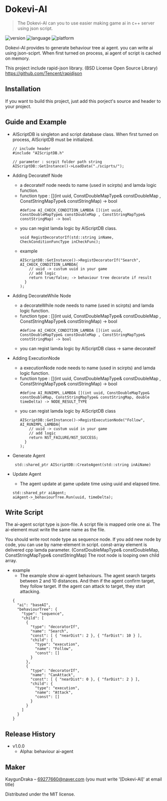# Dokevi-AI
> The Dokevi-AI can you to use easier making game ai in c++ server using json script.

![version](https://img.shields.io/badge/alpha-v1.0.0-blue.svg)
![language](https://img.shields.io/badge/language-c%2B%2B-green.svg)
![platform](https://img.shields.io/badge/platform-windows-brightgreen.svg)

Dokevi-AI provides to generate behaviour tree ai agent. you can write ai using json-sciprt.
When first turned on process, ai agent of script is cached on memory.

This project include rapid-json library. (BSD License Open Source Library)
https://github.com/Tencent/rapidjson

## Installation

If you want to build this project, just add this porject's source and header to your project.

## Guide and Example

+ AIScriptDB is singleton and script database class. When first turned on process, AIScriptDB must be initialized.
  <pre><code>// include header
  #include "AIScriptDB.h"
  
  // parameter : scrpit folder path string
  AIScriptDB::GetInstance()->LoadData("./sciprts/");
  </code></pre>

+ Adding DecorateIf Node 
  - a decorateIf node needs to name (used in scirpts) and lamda logic function.
  - function type : [](int uuid, ConstDoubleMapType& constDoubleMap , ConstStringMapType& constStringMap) -> bool
    <pre><code>#define AI_CHECK_CONDITION_LAMBDA [](int uuid, ConstDoubleMapType& constDoubleMap , ConstStringMapType& constStringMap) -> bool
    </code></pre>
  - you can regist lamda logic by AIScriptDB class.
    <pre><code>void RegistDecoratorIf(std::string inName, CheckConditionFuncType inCheckFunc);
    </code></pre>
  - example
    <pre><code>AIScriptDB::GetInstance()->RegistDecoratorIf("Search", AI_CHECK_CONDITION_LAMBDA{
        // uuid -> custum uuid in your game
        // add logic
        return true/false; -> behaviour tree decorate if result
      }
    );
    </code></pre>
    
+ Adding DecorateWhile Node 
  - a decorateWhile node needs to name (used in scirpts) and lamda logic function.
  - function type : [](int uuid, ConstDoubleMapType& constDoubleMap , ConstStringMapType& constStringMap) -> bool
    <pre><code>#define AI_CHECK_CONDITION_LAMBDA [](int uuid, ConstDoubleMapType& constDoubleMap , ConstStringMapType& constStringMap) -> bool
    </code></pre>
  - you can regist lamda logic by AIScriptDB class -> same decorateif

+ Adding ExecutionNode
  - a executionNode node needs to name (used in scirpts) and lamda logic function.
  - function type : [](int uuid, ConstDoubleMapType& constDoubleMap , ConstStringMapType& constStringMap) -> bool
    <pre><code>#define AI_RUNIMPL_LAMBDA [](int uuid, ConstDoubleMapType& constDoubleMap, ConstStringMapType& constStringMap, double timeDelta) -> NODE_RESULT_TYPE
    </code></pre>
  - you can regist lamda logic by AIScriptDB class
    <pre><code>AIScriptDB::GetInstance()->RegistExecutionNode("Follow", AI_RUNIMPL_LAMBDA{
        // uuid -> custum uuid in your game
        // add logic
        return NST_FAILURE/NST_SUCCESS;
      }
    );
    </code></pre>
    
+ Generate Agent
  <pre><code> std::shared_ptr<Agent> AIScriptDB::CreateAgent(std::string inAiName) </code></pre>

+ Update Agent
  - The agent update at game update time using uuid and elapsed time.
  <pre><code>std::shared_ptr<Agent> aiAgent;
  aiAgent->_behaviourTree.Run(uuid, timeDelta);
  </code></pre>

## Write Script

The ai-agent script type is json-file. A script file is mapped onle one ai. The ai-element must write the same name as the file.

You should write root node type as sequence node. If you add new node by code, you can use by name-element in script. const-array element is delivered cpp lamda parameter. (ConstDoubleMapType& constDoubleMap, ConstStringMapType& constStringMap) The root node is looping own child array.

+ example
  - The example show ai-agent behaviours. The agent search targets between 2 and 10 distances. And then if the agent confirm target, they follow target. If the agent can attack to target, they start attacking.
  <pre><code>{
    "ai": "baseAI",
    "behaviourTree": {
      "type": "sequence",
      "child": [
        {
          "type": "decoratorIf",
          "name": "Search",
          "const": [ { "nearDist": 2 }, { "farDist": 10 } ],
          "child": {
            "type": "execution",
            "name": "Follow",
            "const": []
          }
        },
        {
          "type": "decoratorIf",
          "name": "CanAttack",
          "const": [ { "nearDist": 0 }, { "farDist": 2 } ],
          "child": {
            "type": "execution",
            "name": "Attack",
            "const": []
          }
        }
      ]
    }
  }
  </code></pre>
  
## Release History

* v1.0.0
    * Alpha: behaviour ai-agent

## Maker

KaygunDraka – 69277660@naver.com (you must write '[Dokevi-AI]' at email title)

Distributed under the MIT license.

